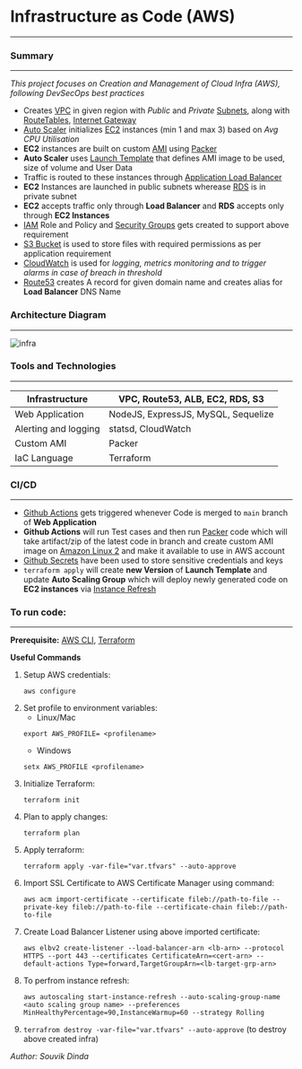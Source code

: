 # Infrastructure as Code (AWS)
---------------------------------------------------------------------------------------------------------

### Summary
-----------------------

_This project focuses on Creation and Management of Cloud Infra (AWS), following DevSecOps best practices_

-   Creates [VPC](https://docs.aws.amazon.com/vpc/latest/userguide/what-is-amazon-vpc.html) in given region with _Public_ and _Private_ [Subnets](https://docs.aws.amazon.com/vpc/latest/userguide/configure-subnets.html), along with [RouteTables](https://docs.aws.amazon.com/vpc/latest/userguide/VPC_Route_Tables.html), [Internet Gateway](https://docs.aws.amazon.com/vpc/latest/userguide/VPC_Internet_Gateway.html)
-   [Auto Scaler](https://docs.aws.amazon.com/autoscaling/ec2/userguide/what-is-amazon-ec2-auto-scaling.html) initializes [EC2](https://docs.aws.amazon.com/ec2/?icmpid=docs_homepage_featuredsvcs) instances (min 1 and max 3) based on _Avg CPU Utilisation_
-   **EC2** instances are built on custom [AMI](https://docs.aws.amazon.com/AWSEC2/latest/UserGuide/AMIs.html) using [Packer](https://packer.io/) 
-   **Auto Scaler** uses [Launch Template](https://docs.aws.amazon.com/AWSEC2/latest/UserGuide/ec2-launch-templates.html) that defines AMI image to be used, size of volume and User Data
-   Traffic is routed to these instances through [Application Load Balancer](https://docs.aws.amazon.com/elasticloadbalancing/latest/application/introduction.html)
-   **EC2** Instances are launched in public subnets wherease [RDS](https://docs.aws.amazon.com/AmazonRDS/latest/UserGuide/Welcome.html) is in private subnet
-   **EC2** accepts traffic only through **Load Balancer** and **RDS** accepts only through **EC2 Instances**
-   [IAM](https://docs.aws.amazon.com/IAM/latest/UserGuide/introduction.html) Role and Policy and [Security Groups](https://docs.aws.amazon.com/AWSEC2/latest/UserGuide/ec2-security-groups.html) gets created to support above requirement
-   [S3 Bucket](https://docs.aws.amazon.com/AmazonS3/latest/userguide/Welcome.html) is used to store files with required permissions as per application requirement
-   [CloudWatch](https://docs.aws.amazon.com/AmazonCloudWatch/latest/monitoring/WhatIsCloudWatch.html) is used for _logging, metrics monitoring and to trigger alarms in case of breach in threshold_
-   [Route53](https://docs.aws.amazon.com/Route53/latest/DeveloperGuide/Welcome.html) creates A record for given domain name and creates alias for **Load Balancer** DNS Name


### Architecture Diagram
-----------------------

![infra](https://user-images.githubusercontent.com/22276234/231337886-2a5462b9-dd1e-4364-859c-5ae3868789bf.png)



### Tools and Technologies
-----------------------

| Infrastructure        |   VPC, Route53, ALB, EC2, RDS, S3         |
|-----------------------|-------------------------------------------|
| Web Application       |   NodeJS, ExpressJS, MySQL, Sequelize     |
| Alerting and logging  |   statsd, CloudWatch                      |
| Custom AMI            |   Packer                                  |
| IaC Language          |   Terraform                               |

### CI/CD
-----------------------

-   [Github Actions](https://docs.github.com/en/actions/quickstart) gets triggered whenever Code is merged to `main` branch of **Web Application**
-   **Github Actions** will run Test cases and then run [Packer](https://www.packer.io/) code which will take artifact/zip of the latest code in branch and create custom AMI image on [Amazon Linux 2](https://docs.aws.amazon.com/AWSEC2/latest/UserGuide/amazon-linux-ami-basics.html) and make it available to use in AWS account
-   [Github Secrets](https://docs.github.com/en/actions/security-guides/encrypted-secrets) have been used to store sensitive credentials and keys
-   `terraform apply` will create **new Version** of **Launch Template** and update **Auto Scaling Group** which will deploy newly generated code on **EC2 instances** via [Instance Refresh](https://docs.aws.amazon.com/autoscaling/ec2/userguide/asg-instance-refresh.html)


### To run code:
-----------------------

**Prerequisite:** [AWS CLI](https://docs.aws.amazon.com/cli/latest/userguide/cli-chap-welcome.html), [Terraform](https://www.terraform.io/)


**Useful Commands**

1. Setup AWS credentials:
    ```
    aws configure
    ```
2. Set profile to environment variables:
    -   Linux/Mac
    ```
    export AWS_PROFILE= <profilename>
    ```
    -   Windows
    ```
    setx AWS_PROFILE <profilename>
    ```
3. Initialize Terraform:
    ```
    terraform init
    ```
4. Plan to apply changes:
    ```
    terraform plan
    ```
5. Apply terraform:
    ```
    terraform apply -var-file="var.tfvars" --auto-approve
    ```
6. Import SSL Certificate to AWS Certificate Manager using command:
    ```
    aws acm import-certificate --certificate fileb://path-to-file --private-key fileb://path-to-file --certificate-chain fileb://path-to-file
    ```
7. Create Load Balancer Listener using above imported certificate:
    ```
    aws elbv2 create-listener --load-balancer-arn <lb-arn> --protocol HTTPS --port 443 --certificates CertificateArn=<cert-arn> --default-actions Type=forward,TargetGroupArn=<lb-target-grp-arn>
    ```
8. To perfrom instance refresh:
    ```
    aws autoscaling start-instance-refresh --auto-scaling-group-name <auto scaling group name> --preferences MinHealthyPercentage=90,InstanceWarmup=60 --strategy Rolling 
    ```
9. `terrafrom destroy -var-file="var.tfvars" --auto-approve` (to destroy above created infra)




_Author: Souvik Dinda_

